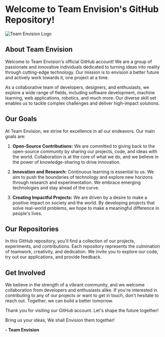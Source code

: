 # Welcome to Team Envision's GitHub Repository!

![Team Envision Logo](https://github.com/user-attachments/assets/00227873-4e35-4e38-a2c7-730e2a55c7ad)

## About Team Envision

Welcome to Team Envision's official GitHub account! We are a group of passionate and innovative individuals dedicated to turning ideas into reality through cutting-edge technology. Our mission is to envision a better future and actively work towards it, one project at a time.

As a collaborative team of developers, designers, and enthusiasts, we explore a wide range of fields, including software development, machine learning, web applications, robotics, and much more. Our diverse skill set enables us to tackle complex challenges and deliver high-impact solutions.

## Our Goals

At Team Envision, we strive for excellence in all our endeavors. Our main goals are:

1. **Open-Source Contributions:** We are committed to giving back to the open-source community by sharing our projects, code, and ideas with the world. Collaboration is at the core of what we do, and we believe in the power of knowledge-sharing to drive innovation.

2. **Innovation and Research:** Continuous learning is essential to us. We aim to push the boundaries of technology and explore new horizons through research and experimentation. We embrace emerging technologies and stay ahead of the curve.

3. **Creating Impactful Projects:** We are driven by a desire to make a positive impact on society and the world. By developing projects that solve real-world problems, we hope to make a meaningful difference in people's lives.

## Our Repositories

In this GitHub repository, you'll find a collection of our projects, experiments, and contributions. Each repository represents the culmination of teamwork, creativity, and dedication. We invite you to explore our code, try out our applications, and provide feedback.

## Get Involved

We believe in the strength of a vibrant community, and we welcome collaboration from developers and enthusiasts alike. If you're interested in contributing to any of our projects or want to get in touch, don't hesitate to reach out. Together, we can build a better tomorrow.

Thank you for visiting our GitHub account. Let's shape the future together!

Bring us your ideas, We shall Envision them together!

**- Team Envision**
